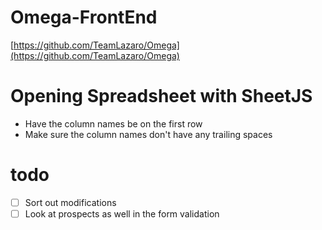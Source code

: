 # Omega-FrontEnd

[https://github.com/TeamLazaro/Omega](https://github.com/TeamLazaro/Omega)


# Opening Spreadsheet with SheetJS
- Have the column names be on the first row
- Make sure the column names don't have any trailing spaces

# todo
- [ ] Sort out modifications
- [ ] Look at prospects as well in the form validation
